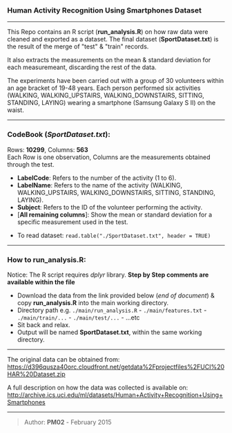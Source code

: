 ### Human Activity Recognition Using Smartphones Dataset

-------------

This Repo contains an R script (**run_analysis.R**) on how raw data were cleaned and exported as a dataset.
The final dataset (**SportDataset.txt**) is the result of the merge of "test" & "train" records.

It also extracts the measurements on the mean & standard deviation for each measuremeant, discarding the rest of the data.

The experiments have been carried out with a group of 30 volunteers within an age bracket of 19-48 years. Each person performed six activities (WALKING, WALKING_UPSTAIRS, WALKING_DOWNSTAIRS, SITTING, STANDING, LAYING) wearing a smartphone (Samsung Galaxy S II) on the waist.

-------------

### CodeBook (*SportDataset.txt*):
Rows: **10299**, Columns: **563**<br>
Each Row is one observation, Columns are the measurements obtained through the test. 
* **LabelCode**: Refers to the number of the activity (1 to 6).
* **LabelName**: Refers to the name of the activity (WALKING, WALKING_UPSTAIRS, WALKING_DOWNSTAIRS, SITTING, STANDING, LAYING).
* **Subject**: Refers to the ID of the volunteer performing the activity.
* [**All remaining columns**]: Show the mean or standard deviation for a specific measurement used in the test.

- To read dataset:
 `read.table("./SportDataset.txt", header = TRUE)`

-------------

### How to run_analysis.R:
Notice: The R script requires *dplyr* library. 
**Step by Step comments are available within the file**
* Download the data from the link provided below (*end of document*) & copy **run_analysis.R** into the main working directory.
* Directory path e.g. `./main/run_analysis.R` - `./main/features.txt` - `./main/train/...` - `./main/test/...` - ...etc
* Sit back and relax.
* Output will be named **SportDataset.txt**, within the same working directory.

-------------

The original data can be obtained from:
https://d396qusza40orc.cloudfront.net/getdata%2Fprojectfiles%2FUCI%20HAR%20Dataset.zip

A full description on how the data was collected is available on:
http://archive.ics.uci.edu/ml/datasets/Human+Activity+Recognition+Using+Smartphones

-------------

> Author: **PM02** - February 2015